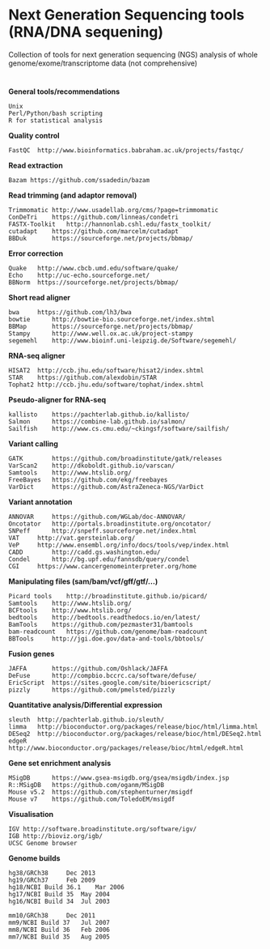 # Next Generation Sequencing tools (RNA/DNA sequening)
Collection of tools for next generation sequencing (NGS) analysis of whole genome/exome/transcriptome data (not comprehensive)

#

**General tools/recommendations**

	Unix
	Perl/Python/bash scripting
	R for statistical analysis

**Quality control**

	FastQC	http://www.bioinformatics.babraham.ac.uk/projects/fastqc/

**Read extraction**

	Bazam https://github.com/ssadedin/bazam

**Read trimming (and adaptor removal)**

	Trimmomatic	http://www.usadellab.org/cms/?page=trimmomatic
	ConDeTri	https://github.com/linneas/condetri
	FASTX-Toolkit	http://hannonlab.cshl.edu/fastx_toolkit/
	cutadapt	https://github.com/marcelm/cutadapt
	BBDuk		https://sourceforge.net/projects/bbmap/

**Error correction**

	Quake   http://www.cbcb.umd.edu/software/quake/
	Echo    http://uc-echo.sourceforge.net/
	BBNorm	https://sourceforge.net/projects/bbmap/

**Short read aligner**

	bwa		https://github.com/lh3/bwa
	bowtie		http://bowtie-bio.sourceforge.net/index.shtml
	BBMap		https://sourceforge.net/projects/bbmap/
	Stampy		http://www.well.ox.ac.uk/project-stampy
	segemehl	http://www.bioinf.uni-leipzig.de/Software/segemehl/
	
**RNA-seq aligner**

	HISAT2	http://ccb.jhu.edu/software/hisat2/index.shtml
	STAR	https://github.com/alexdobin/STAR
	Tophat2	http://ccb.jhu.edu/software/tophat/index.shtml
	
**Pseudo-aligner for RNA-seq**

	kallisto	https://pachterlab.github.io/kallisto/
	Salmon		https://combine-lab.github.io/salmon/
	Sailfish	http://www.cs.cmu.edu/~ckingsf/software/sailfish/
    
**Variant calling**
    
	GATK		https://github.com/broadinstitute/gatk/releases
	VarScan2	http://dkoboldt.github.io/varscan/
	Samtools	http://www.htslib.org/
	FreeBayes	https://github.com/ekg/freebayes
	VarDict		https://github.com/AstraZeneca-NGS/VarDict
 
**Variant annotation**

	ANNOVAR		https://github.com/WGLab/doc-ANNOVAR/
	Oncotator	http://portals.broadinstitute.org/oncotator/
	SNPeff		http://snpeff.sourceforge.net/index.html
	VAT		http://vat.gersteinlab.org/
	VeP		http://www.ensembl.org/info/docs/tools/vep/index.html
	CADD		http://cadd.gs.washington.edu/
	Condel		http://bg.upf.edu/fannsdb/query/condel
	CGI		https://www.cancergenomeinterpreter.org/home

**Manipulating files (sam/bam/vcf/gff/gtf/...)**
    
	Picard tools	http://broadinstitute.github.io/picard/
	Samtools	http://www.htslib.org/
	BCFtools	http://www.htslib.org/
	bedtools	http://bedtools.readthedocs.io/en/latest/
	BamTools	https://github.com/pezmaster31/bamtools
	bam-readcount	https://github.com/genome/bam-readcount
	BBTools		http://jgi.doe.gov/data-and-tools/bbtools/

**Fusion genes**

	JAFFA		https://github.com/Oshlack/JAFFA
	DeFuse		http://compbio.bccrc.ca/software/defuse/
	EricScript	https://sites.google.com/site/bioericscript/
	pizzly		https://github.com/pmelsted/pizzly

**Quantitative analysis/Differential expression**

	sleuth	http://pachterlab.github.io/sleuth/
	limma	http://bioconductor.org/packages/release/bioc/html/limma.html
	DESeq2	http://bioconductor.org/packages/release/bioc/html/DESeq2.html
	edgeR	http://www.bioconductor.org/packages/release/bioc/html/edgeR.html
	
**Gene set enrichment analysis**

	MSigDB		https://www.gsea-msigdb.org/gsea/msigdb/index.jsp
	R::MSigDB	https://github.com/oganm/MSigDB
	Mouse v5.2	https://github.com/stephenturner/msigdf
	Mouse v7	https://github.com/ToledoEM/msigdf

**Visualisation**

	IGV	http://software.broadinstitute.org/software/igv/
	IGB	http://bioviz.org/igb/
	UCSC Genome browser
	
**Genome builds**

	hg38/GRCh38		Dec 2013
	hg19/GRCh37		Feb 2009
	hg18/NCBI Build 36.1	Mar 2006
	hg17/NCBI Build 35	May 2004
	hg16/NCBI Build 34	Jul 2003
	
	mm10/GRCh38		Dec 2011
	mm9/NCBI Build 37	Jul 2007
	mm8/NCBI Build 36	Feb 2006
	mm7/NCBI Build 35	Aug 2005
	
